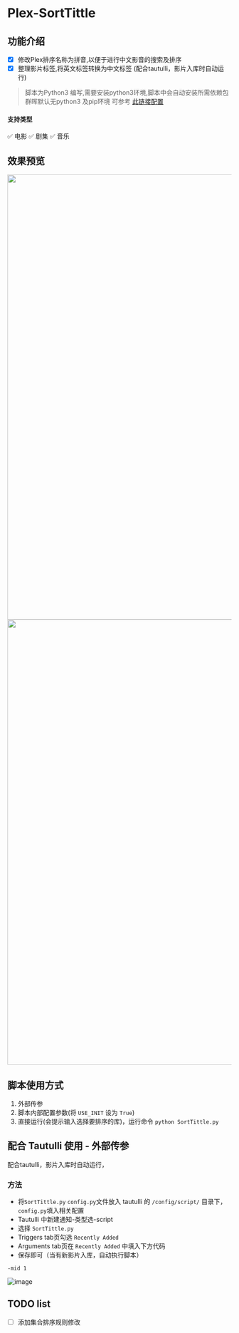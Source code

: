 # Plex-SortTittle
## 功能介绍
- [x] 修改Plex排序名称为拼音,以便于进行中文影音的搜索及排序 
- [x] 整理影片标签,将英文标签转换为中文标签 (配合tautulli，影片入库时自动运行)

>脚本为Python3 编写,需要安装python3环境,脚本中会自动安装所需依赖包  
群晖默认无python3 及pip环境 可参考 [此链接配置](https://www.notion.so/0bm/pip3-073e2ec6874b4f7aa65502f573343312)

#### 支持类型  
✅ 电影    ✅ 剧集    ✅ 音乐 

## 效果预览
<div align=center><img src="https://user-images.githubusercontent.com/68833595/192448307-328c46e2-1f21-48dd-97c6-89c442b0f3ec.png" width="1000" /></div>
<div align=center><img src="https://user-images.githubusercontent.com/68833595/192448056-183f5cec-6e94-498f-955b-b6518b56835e.png" width="1000" /></div>

## 脚本使用方式
1. 外部传参
2. 脚本内部配置参数(将 `USE_INIT` 设为 `True`)
3. 直接运行(会提示输入选择要排序的库)，运行命令 `python SortTittle.py`

## 配合 Tautulli 使用 - 外部传参
配合tautulli，影片入库时自动运行，
### 方法 
- 将`SortTittle.py` `config.py`文件放入 tautulli 的 `/config/script/` 目录下，`config.py`填入相关配置
- Tautulli 中新建通知-类型选-script
- 选择 `SortTittle.py`
- Triggers tab页勾选 `Recently Added`
- Arguments tab页在 `Recently Added` 中填入下方代码
- 保存即可（当有新影片入库，自动执行脚本）
```console
-mid 1
```
![image](https://user-images.githubusercontent.com/18086565/198870059-744c5dac-398e-4c33-bd93-727e938ba56b.png)



## TODO list
- [ ] 添加集合排序规则修改
